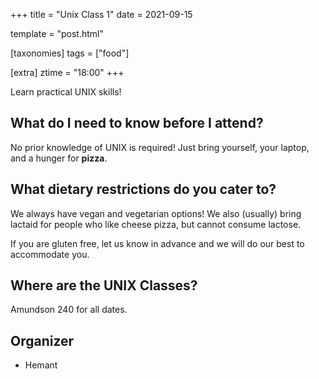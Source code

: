 +++
title = "Unix Class 1"
date = 2021-09-15

template = "post.html"

[taxonomies]
tags = ["food"]

[extra]
ztime = "18:00"
+++

Learn practical UNIX skills!

<!-- more --> 

## What do I need to know before I attend?

No prior knowledge of UNIX is required! Just bring yourself, your laptop, and a hunger for **pizza**.

## What dietary restrictions do you cater to?

We always have vegan and vegetarian options! We also (usually) bring lactaid for people who like cheese pizza, but cannot consume lactose. 

If you are gluten free, let us know in advance and we will do our best to accommodate you.

## Where are the UNIX Classes?
Amundson 240 for all dates.


## Organizer
* Hemant

